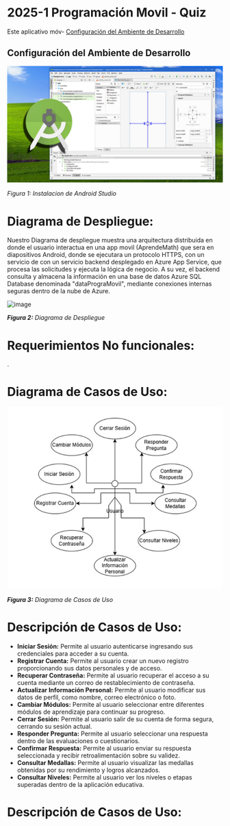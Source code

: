 # 2025-1 Programación Movil - Quiz
Este aplicativo móv- [Configuración del Ambiente de Desarrollo](#configuración-del-ambiente-de-desarrollo)
## Configuración del Ambiente de Desarrollo
![img01](imgs/android.jpg)

*Figura 1: Instalacion de Android Studio*



# Diagrama de Despliegue:

Nuestro Diagrama de despliegue muestra una arquitectura distribuida en donde el usuario interactua en una app movil (AprendeMath) que sera en diapositivos Android, donde se ejecutara un protocolo HTTPS, con un servicio de  con un servicio backend desplegado en Azure App Service, que procesa las solicitudes y ejecuta la lógica de negocio. A su vez, el backend consulta y almacena la información en una base de datos Azure SQL Database denominada "dataPrograMovil", mediante conexiones internas seguras dentro de la nube de Azure. 

![image](https://github.com/user-attachments/assets/8acf84a6-6032-4636-b2a1-5cffc47dfe4c)


*<b>Figura 2:</b> Diagrama de Despliegue*



# Requerimientos No funcionales:
.

# Diagrama de Casos de Uso:

![img02](imgs/Diagrama%20de%20Casos%20de%20Uso.jpg)

*<b>Figura 3:</b> Diagrama de Casos de Uso*
# Descripción de Casos de Uso:

- **Iniciar Sesión:** Permite al usuario autenticarse ingresando sus credenciales para acceder a su cuenta.
- **Registrar Cuenta:** Permite al usuario crear un nuevo registro proporcionando sus datos personales y de acceso.
- **Recuperar Contraseña:** Permite al usuario recuperar el acceso a su cuenta mediante un correo de restablecimiento de contraseña.
- **Actualizar Información Personal:** Permite al usuario modificar sus datos de perfil, como nombre, correo electrónico o foto.
- **Cambiar Módulos:** Permite al usuario seleccionar entre diferentes módulos de aprendizaje para continuar su progreso.
- **Cerrar Sesión:** Permite al usuario salir de su cuenta de forma segura, cerrando su sesión actual.
- **Responder Pregunta:** Permite al usuario seleccionar una respuesta dentro de las evaluaciones o cuestionarios.
- **Confirmar Respuesta:** Permite al usuario enviar su respuesta seleccionada y recibir retroalimentación sobre su validez.
- **Consultar Medallas:** Permite al usuario visualizar las medallas obtenidas por su rendimiento y logros alcanzados.
- **Consultar Niveles:** Permite al usuario ver los niveles o etapas superadas dentro de la aplicación educativa.

# Descripción de Casos de Uso:
